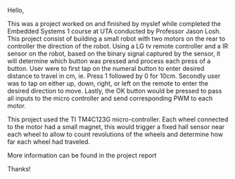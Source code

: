 Hello, 

This was a project worked on and finished by myslef while completed the Embedded Systems 1 course at UTA conducted by Professor Jason Losh. This project consist of building a small robot with two motors on the rear to controller the direction of the robot. Using a LG tv remote controller and a IR sensor on the robot, based on the binary signal captured by the sensor, it will determine which button was pressed and process each press of a button. User were to first tap on the numeral button to enter desired distance to travel in cm, ie. Press 1 followed by 0 for 10cm. Secondly user was to tap on either up, down, right, or left on the remote to enter the desired direction to move. Lastly, the OK button would be pressed to pass all inputs to the micro controller and send corresponding PWM to each motor. 

  This project used the TI TM4C123G micro-controller.
  Each wheel connected to the motor had a small magnet, this would trigger a fixed hall sensor near each wheel to allow to count revolutions of the wheels and determine how far each wheel had traveled. 

More information can be found in the project report

Thanks!
  
